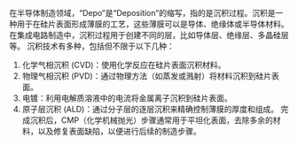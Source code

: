 在半导体制造领域，“Depo”是“Deposition”的缩写，指的是沉积过程。沉积是一种用于在硅片表面形成薄膜的工艺，这些薄膜可以是导体、绝缘体或半导体材料。在集成电路制造中，沉积过程用于创建不同的层，比如导体层、绝缘层、多晶硅层等。
沉积技术有多种，包括但不限于以下几种：

1. 化学气相沉积 (CVD)：使用化学反应在硅片表面沉积材料。
2. 物理气相沉积 (PVD)：通过物理方法（如蒸发或溅射）将材料沉积到硅片表面。
3. 电镀：利用电解质溶液中的电流将金属离子沉积到硅片表面。
4. 原子层沉积 (ALD)：通过分子层的逐层沉积来精确控制薄膜的厚度和组成。
完成沉积后，CMP（化学机械抛光）步骤通常用于平坦化表面，去除多余的材料，以及修复表面缺陷，以便进行后续的制造步骤。
